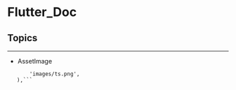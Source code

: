 # Flutter_Doc

## Topics
------------------------------
* AssetImage
```AssetImage(
       'images/ts.png',
   ),```
        
